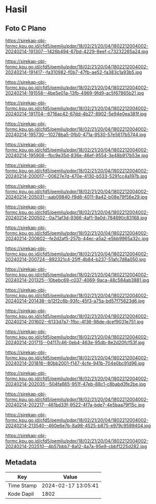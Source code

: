 # Hasil

## Foto C Plano

https://sirekap-obj-formc.kpu.go.id/cfd5/pemilu/pdpr/18/02/21/20/04/1802212004002-20240214-191307--1426b494-67bd-4229-8eef-c73232265a24.jpg

https://sirekap-obj-formc.kpu.go.id/cfd5/pemilu/pdpr/18/02/21/20/04/1802212004002-20240214-191417--fa310982-f0b7-47fb-ae52-fa383c1a93b5.jpg

https://sirekap-obj-formc.kpu.go.id/cfd5/pemilu/pdpr/18/02/21/20/04/1802212004002-20240214-191558--4be5e01a-13fb-4969-9fd9-ac5f67865b21.jpg

https://sirekap-obj-formc.kpu.go.id/cfd5/pemilu/pdpr/18/02/21/20/04/1802212004002-20240214-191704--6716ac42-67dd-4b27-8902-5e94e0ea381f.jpg

https://sirekap-obj-formc.kpu.go.id/cfd5/pemilu/pdpr/18/02/21/20/04/1802212004002-20240214-195730--10278ba5-0fb0-471a-9530-57e5617b5744.jpg

https://sirekap-obj-formc.kpu.go.id/cfd5/pemilu/pdpr/18/02/21/20/04/1802212004002-20240214-195908--fbc9e35d-836e-46ef-9554-3e48b917b53e.jpg

https://sirekap-obj-formc.kpu.go.id/cfd5/pemilu/pdpr/18/02/21/20/04/1802212004002-20240214-200017--00627e7d-470e-4130-b533-5291cc4a197b.jpg

https://sirekap-obj-formc.kpu.go.id/cfd5/pemilu/pdpr/18/02/21/20/04/1802212004002-20240214-205031--aab09840-f9d8-4011-8a42-b08e79f56e29.jpg

https://sirekap-obj-formc.kpu.go.id/cfd5/pemilu/pdpr/18/02/21/20/04/1802212004002-20240214-200502--0a71af3d-9366-4af1-9a0d-784690c83168.jpg

https://sirekap-obj-formc.kpu.go.id/cfd5/pemilu/pdpr/18/02/21/20/04/1802212004002-20240214-200602--fe2d2af5-257b-44ec-a5a2-e5bb9965a32c.jpg

https://sirekap-obj-formc.kpu.go.id/cfd5/pemilu/pdpr/18/02/21/20/04/1802212004002-20240214-200724--892321c4-25ff-4b84-b237-51afc7d8a050.jpg

https://sirekap-obj-formc.kpu.go.id/cfd5/pemilu/pdpr/18/02/21/20/04/1802212004002-20240214-201325--10bebc69-c037-4069-9aca-48c584ab3881.jpg

https://sirekap-obj-formc.kpu.go.id/cfd5/pemilu/pdpr/18/02/21/20/04/1802212004002-20240214-201438--b12f2c6b-93fc-45f3-a75a-bd57f75623d6.jpg

https://sirekap-obj-formc.kpu.go.id/cfd5/pemilu/pdpr/18/02/21/20/04/1802212004002-20240214-201602--6133d7a7-1fbc-4f36-98de-dcef9031e751.jpg

https://sirekap-obj-formc.kpu.go.id/cfd5/pemilu/pdpr/18/02/21/20/04/1802212004002-20240214-201715--04117c46-0eb4-463e-95db-8e2d20fcf53f.jpg

https://sirekap-obj-formc.kpu.go.id/cfd5/pemilu/pdpr/18/02/21/20/04/1802212004002-20240214-201816--80bb2001-f147-4cfe-941b-704e0bc91d96.jpg

https://sirekap-obj-formc.kpu.go.id/cfd5/pemilu/pdpr/18/02/21/20/04/1802212004002-20240214-202035--504fa665-951f-47eb-88c1-c8babd3fe2be.jpg

https://sirekap-obj-formc.kpu.go.id/cfd5/pemilu/pdpr/18/02/21/20/04/1802212004002-20240214-202217--461bd33f-9522-4f7a-bde7-4e5baa79f15c.jpg

https://sirekap-obj-formc.kpu.go.id/cfd5/pemilu/pdpr/18/02/21/20/04/1802212004002-20240214-213540--460e6e7b-8a98-4525-b875-e979c9599404.jpg

https://sirekap-obj-formc.kpu.go.id/cfd5/pemilu/pdpr/18/02/21/20/04/1802212004002-20240214-202510--4b57bbb7-8a12-4a7a-95e9-cbbf1225d282.jpg


## Metadata

| Key        | Value               |
| ---------- | ------------------- |
| Time Stamp | 2024-02-17 13:05:41 |
| Kode Dapil | 1802                |



